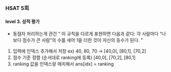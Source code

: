 ### HSAT 5회
#### level 3. 성적 평가

* 동점자 처리하는게 관건
"
이 규칙을 다르게 표현하면 다음과 같다: 각 사람마다 “나보다 점수가 큰 사람”의 수를 세어 1을 더한 것이 자신의 등수가 된다. 
"


1. 입력에 인덱스 추가해서 저장
ex) 40, 80, 70 -> [40,0], [80,1], [70,2]
2. 점수 기준 정렬 (순서대로 ranking에 등록)
[40,0], [70,2], [80,1]
3. ranking 값을 인덱스랑 매치해서 ans[idx] = ranking